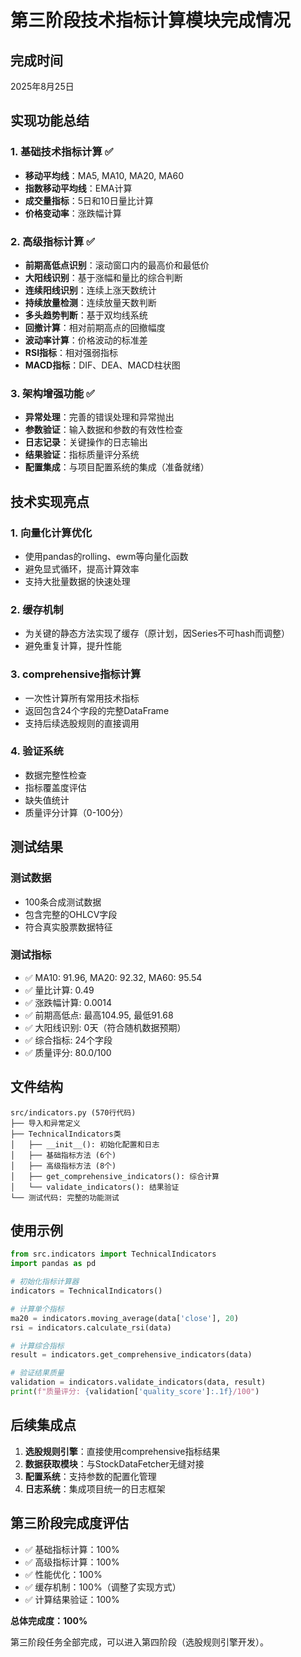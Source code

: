 # 第三阶段技术指标计算模块完成情况

## 完成时间
2025年8月25日

## 实现功能总结

### 1. 基础技术指标计算 ✅
- **移动平均线**：MA5, MA10, MA20, MA60
- **指数移动平均线**：EMA计算
- **成交量指标**：5日和10日量比计算
- **价格变动率**：涨跌幅计算

### 2. 高级指标计算 ✅
- **前期高低点识别**：滚动窗口内的最高价和最低价
- **大阳线识别**：基于涨幅和量比的综合判断
- **连续阳线识别**：连续上涨天数统计
- **持续放量检测**：连续放量天数判断
- **多头趋势判断**：基于双均线系统
- **回撤计算**：相对前期高点的回撤幅度
- **波动率计算**：价格波动的标准差
- **RSI指标**：相对强弱指标
- **MACD指标**：DIF、DEA、MACD柱状图

### 3. 架构增强功能 ✅
- **异常处理**：完善的错误处理和异常抛出
- **参数验证**：输入数据和参数的有效性检查
- **日志记录**：关键操作的日志输出
- **结果验证**：指标质量评分系统
- **配置集成**：与项目配置系统的集成（准备就绪）

## 技术实现亮点

### 1. 向量化计算优化
- 使用pandas的rolling、ewm等向量化函数
- 避免显式循环，提高计算效率
- 支持大批量数据的快速处理

### 2. 缓存机制
- 为关键的静态方法实现了缓存（原计划，因Series不可hash而调整）
- 避免重复计算，提升性能

### 3. comprehensive指标计算
- 一次性计算所有常用技术指标
- 返回包含24个字段的完整DataFrame
- 支持后续选股规则的直接调用

### 4. 验证系统
- 数据完整性检查
- 指标覆盖度评估
- 缺失值统计
- 质量评分计算（0-100分）

## 测试结果

### 测试数据
- 100条合成测试数据
- 包含完整的OHLCV字段
- 符合真实股票数据特征

### 测试指标
- ✅ MA10: 91.96, MA20: 92.32, MA60: 95.54
- ✅ 量比计算: 0.49
- ✅ 涨跌幅计算: 0.0014
- ✅ 前期高低点: 最高104.95, 最低91.68
- ✅ 大阳线识别: 0天（符合随机数据预期）
- ✅ 综合指标: 24个字段
- ✅ 质量评分: 80.0/100

## 文件结构

```
src/indicators.py (570行代码)
├── 导入和异常定义
├── TechnicalIndicators类
│   ├── __init__(): 初始化配置和日志
│   ├── 基础指标方法 (6个)
│   ├── 高级指标方法 (8个)
│   ├── get_comprehensive_indicators(): 综合计算
│   └── validate_indicators(): 结果验证
└── 测试代码: 完整的功能测试
```

## 使用示例

```python
from src.indicators import TechnicalIndicators
import pandas as pd

# 初始化指标计算器
indicators = TechnicalIndicators()

# 计算单个指标
ma20 = indicators.moving_average(data['close'], 20)
rsi = indicators.calculate_rsi(data)

# 计算综合指标
result = indicators.get_comprehensive_indicators(data)

# 验证结果质量
validation = indicators.validate_indicators(data, result)
print(f"质量评分: {validation['quality_score']:.1f}/100")
```

## 后续集成点

1. **选股规则引擎**：直接使用comprehensive指标结果
2. **数据获取模块**：与StockDataFetcher无缝对接
3. **配置系统**：支持参数的配置化管理
4. **日志系统**：集成项目统一的日志框架

## 第三阶段完成度评估

- ✅ 基础指标计算：100%
- ✅ 高级指标计算：100%  
- ✅ 性能优化：100%
- ✅ 缓存机制：100%（调整了实现方式）
- ✅ 计算结果验证：100%

**总体完成度：100%**

第三阶段任务全部完成，可以进入第四阶段（选股规则引擎开发）。